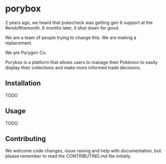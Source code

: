 # porybox

2 years ago, we heard that pokecheck was getting gen 6 support at the #endofthemonth.
6 months later, it shut down for good.

We are a team of people trying to change this. We are making a replacement.

We are Porygon Co.

Porybox is a platform that allows users to manage their Pokémon to easily
display their collections and make more informed trade decisions.

## Installation

TODO

## Usage

TODO

## Contributing

We welcome code changes, issue raising and help with documentation, but please
remember to read the CONTRIBUTING.md file initially.
